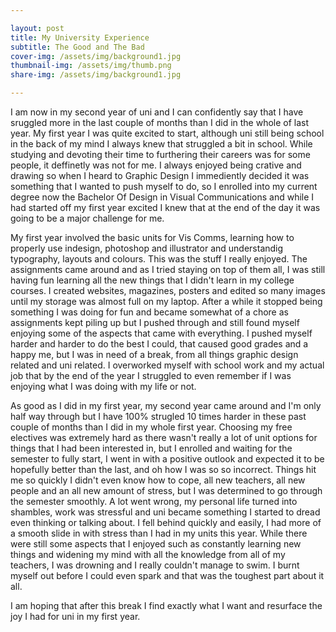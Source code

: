 ```yaml
---

layout: post
title: My University Experience
subtitle: The Good and The Bad
cover-img: /assets/img/background1.jpg
thumbnail-img: /assets/img/thumb.png
share-img: /assets/img/background1.jpg

---
```


I am now in my second year of uni and I can confidently say that I have sruggled more in the last couple of months than I did in the whole of last year. My first year I was quite excited to start, although uni still being school in the back of my mind I always knew that struggled a bit in school. While studying and devoting their time to furthering their careers was for some people, it deffinetly was not for me. I always enjoyed being crative and drawing so when I heard to Graphic Design I immediently decided it was something that I wanted to push myself to do, so I enrolled into my current degree now the Bachelor Of Design in Visual Communications and while I had started off my first year excited I knew that at the end of the day it was going to be a major challenge for me. 

My first year involved the basic units for Vis Comms, learning how to properly use indesign, photoshop and illustrator and understandig typography, layouts and colours. This was the stuff I really enjoyed. The assignments came around and as I tried staying on top of them all, I was still having fun learning all the new things that I didn't learn in my college courses. I created websites, magazines, posters and edited so many images until my storage was almost full on my laptop. After a while it stopped being something I was doing for fun and became somewhat of a chore as assignments kept piling up but I pushed through and still found myself enjoying some of the aspects that came with everything. I pushed myself harder and harder to do the best I could, that caused good grades and a happy me, but I was in need of a break, from all things graphic design related and uni related. I overworked myself with school work and my actual job that by the end of the year I struggled to even remember if I was enjoying what I was doing with my life or not. 

As good as I did in my first year, my second year came around and I'm only half way through but I have 100% strugled 10 times harder in these past couple of months than I did in my whole first year. Choosing my free electives was extremely hard as there wasn't really a lot of unit options for things that I had been interested in, but I enrolled and waiting for the semester to fully start, I went in with a positive outlook and expected it to be hopefully better than the last, and oh how I was so so incorrect. Things hit me so quickly I didn't even know how to cope, all new teachers, all new people and an all new amount of stress, but I was determined to go through the semester smoothly. A lot went wrong, my personal life turned into shambles, work was stressful and uni became something I started to dread even thinking or talking about. I fell behind quickly and easily, I had more of a smooth slide in with stress than I had in my units this year. While there were still some aspects that I enjoyed such as constantly learning new things and widening my mind with all the knowledge from all of my teachers, I was drowning and I really couldn't manage to swim. I burnt myself out before I could even spark and that was the toughest part about it all. 

I am hoping that after this break I find exactly what I want and resurface the joy I had for uni in my first year. 
